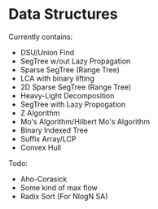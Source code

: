 # Data Structures

Currently contains:

* DSU/Union Find
* SegTree w/out Lazy Propagation
* Sparse SegTree (Range Tree)
* LCA with binary lifting
* 2D Sparse SegTree (Range Tree)
* Heavy-Light Decomposition
* SegTree with Lazy Propogation
* Z Algorithm
* Mo's Algorithm/Hilbert Mo's Algorithm
* Binary Indexed Tree
* Suffix Array/LCP
* Convex Hull

Todo:

* Aho-Corasick
* Some kind of max flow
* Radix Sort (For NlogN SA)
